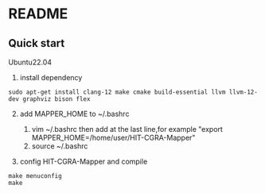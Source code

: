 # README

## Quick start

Ubuntu22.04

1. install dependency
```
sudo apt-get install clang-12 make cmake build-essential llvm llvm-12-dev graphviz bison flex
```

2. add MAPPER\_HOME to ~/.bashrc  
	1. vim ~/.bashrc then add at the last line,for example "export MAPPER\_HOME=/home/user/HIT-CGRA-Mapper"
	2. source ~/.bashrc

3. config HIT-CGRA-Mapper and compile
```
make menuconfig
make
```
